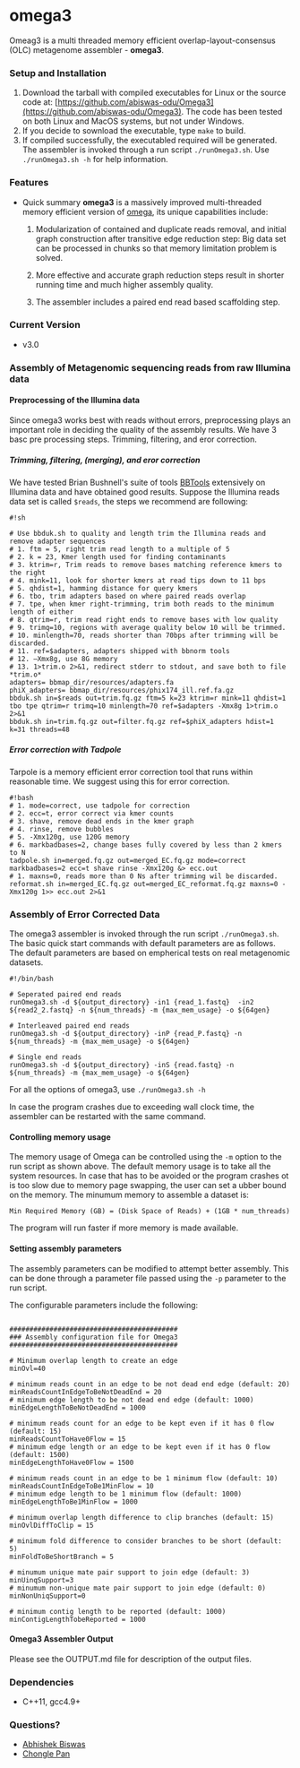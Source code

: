# omega3

Omeag3 is a multi threaded memory efficient overlap-layout-consensus (OLC) metagenome assembler - **omega3**. 

### Setup and Installation
1. Download the tarball with compiled executables for Linux or the source code at: [https://github.com/abiswas-odu/Omega3](https://github.com/abiswas-odu/Omega3). The code has been tested on both Linux and MacOS systems, but not under Windows.
2. If you decide to sownload the executable, type `make` to build.
3. If compiled successfully, the executabled required will be generated. The assembler is invoked through a run script `./runOmega3.sh`. Use `./runOmega3.sh -h` for help information.

### Features

* Quick summary
**omega3** is a massively improved multi-threaded memory efficient version of [omega](http://bioinformatics.oxfordjournals.org/content/early/2014/07/06/bioinformatics.btu395.short), its unique capabilities include:

    1. Modularization of contained and duplicate reads removal, and initial graph construction after transitive edge reduction step: Big data set can be processed in chunks so that memory limitation problem is solved.

    2. More effective and accurate graph reduction steps result in shorter running time and much higher assembly quality.

    3. The assembler includes a paired end read based scaffolding step. 
    
 ### Current Version
* v3.0


### Assembly of Metagenomic sequencing reads from raw Illumina data

#### Preprocessing of the Illumina data

Since omega3 works best with reads without errors, preprocessing plays an important role in deciding the quality of the assembly results. We have 3 basc pre processing steps. Trimming, filtering, and eror correction.

##### Trimming, filtering, (merging), and eror correction

We have tested Brian Bushnell's suite of tools [BBTools](http://sourceforge.net/projects/bbmap/files/) extensively on Illumina data and have obtained good results. Suppose the Illumina reads data set is called `$reads`, the steps we recommend are following:

```
#!sh

# Use bbduk.sh to quality and length trim the Illumina reads and remove adapter sequences
# 1. ftm = 5, right trim read length to a multiple of 5
# 2. k = 23, Kmer length used for finding contaminants
# 3. ktrim=r, Trim reads to remove bases matching reference kmers to the right
# 4. mink=11, look for shorter kmers at read tips down to 11 bps
# 5. qhdist=1, hamming distance for query kmers
# 6. tbo, trim adapters based on where paired reads overlap
# 7. tpe, when kmer right-trimming, trim both reads to the minimum length of either
# 8. qtrim=r, trim read right ends to remove bases with low quality
# 9. trimq=10, regions with average quality below 10 will be trimmed.
# 10. minlength=70, reads shorter than 70bps after trimming will be discarded.
# 11. ref=$adapters, adapters shipped with bbnorm tools
# 12. –Xmx8g, use 8G memory
# 13. 1>trim.o 2>&1, redirect stderr to stdout, and save both to file *trim.o*
adapters= bbmap_dir/resources/adapters.fa
phiX_adapters= bbmap_dir/resources/phix174_ill.ref.fa.gz
bbduk.sh in=$reads out=trim.fq.gz ftm=5 k=23 ktrim=r mink=11 qhdist=1 tbo tpe qtrim=r trimq=10 minlength=70 ref=$adapters -Xmx8g 1>trim.o 2>&1
bbduk.sh in=trim.fq.gz out=filter.fq.gz ref=$phiX_adapters hdist=1 k=31 threads=48
```

##### Error correction with Tadpole

Tarpole is a memory efficient error correction tool that runs within reasonable time. We suggest using this for error correction. 

```
#!bash
# 1. mode=correct, use tadpole for correction
# 2. ecc=t, error correct via kmer counts
# 3. shave, remove dead ends in the kmer graph
# 4. rinse, remove bubbles
# 5. -Xmx120g, use 120G memory
# 6. markbadbases=2, change bases fully covered by less than 2 kmers to N
tadpole.sh in=merged.fq.gz out=merged_EC.fq.gz mode=correct markbadbases=2 ecc=t shave rinse -Xmx120g &> ecc.out
# 1. maxns=0, reads more than 0 Ns after trimming wil be discarded.
reformat.sh in=merged_EC.fq.gz out=merged_EC_reformat.fq.gz maxns=0 -Xmx120g 1>> ecc.out 2>&1
```

### Assembly of Error Corrected Data

The omega3 assembler is invoked through the run script `./runOmega3.sh`. The basic quick start commands with default parameters are as follows. The default parameters are based on empherical tests on real metagenomic datasets.     

```
#!/bin/bash

# Seperated paired end reads
runOmega3.sh -d ${output_directory} -in1 {read_1.fastq}  -in2 ${read2_2.fastq} -n ${num_threads} -m {max_mem_usage} -o ${64gen} 

# Interleaved paired end reads
runOmega3.sh -d ${output_directory} -inP {read_P.fastq} -n ${num_threads} -m {max_mem_usage} -o ${64gen}

# Single end reads
runOmega3.sh -d ${output_directory} -inS {read.fastq} -n ${num_threads} -m {max_mem_usage} -o ${64gen} 
```
For all the options of omega3, use `./runOmega3.sh -h`

In case the program crashes due to exceeding wall clock time, the assembler can be restarted with the same command. 

#### Controlling memory usage

The memory usage of Omega can be controlled using the `-m` option to the run script as shown above. The default memory usage is to take all the system resources. In case that has to be avoided or the program crashes ot is too slow due to memory page swapping, the user can set a ubber bound on the memory. The minumum memory to assemble a dataset is:

```
Min Required Memory (GB) = (Disk Space of Reads) + (1GB * num_threads)
``` 
The program will run faster if more memory is made available. 

#### Setting assembly parameters

The assembly parameters can be modified to attempt better assembly. This can be done through a parameter file passed using the `-p` parameter to the run script. 

The configurable parameters include the following:

```

##########################################
### Assembly configuration file for Omega3
##########################################

# Minimum overlap length to create an edge
minOvl=40

# minimum reads count in an edge to be not dead end edge (default: 20)
minReadsCountInEdgeToBeNotDeadEnd = 20
# minimum edge length to be not dead end edge (default: 1000)
minEdgeLengthToBeNotDeadEnd = 1000

# minimum reads count for an edge to be kept even if it has 0 flow (default: 15)
minReadsCountToHave0Flow = 15
# minimum edge length or an edge to be kept even if it has 0 flow (default: 1500)
minEdgeLengthToHave0Flow = 1500

# minimum reads count in an edge to be 1 minimum flow (default: 10)
minReadsCountInEdgeToBe1MinFlow = 10
# minimum edge length to be 1 minimum flow (default: 1000)
minEdgeLengthToBe1MinFlow = 1000

# minimum overlap length difference to clip branches (default: 15)
minOvlDiffToClip = 15

# minimum fold difference to consider branches to be short (default: 5)
minFoldToBeShortBranch = 5

# minumum unique mate pair support to join edge (default: 3)
minUinqSupport=3
# minumum non-unique mate pair support to join edge (default: 0)
minNonUniqSupport=0

# minimum contig length to be reported (default: 1000)
minContigLengthTobeReported = 1000
```
#### Omega3 Assembler Output

Please see the OUTPUT.md file for description of the output files.  

### Dependencies

* C++11, gcc4.9+

### Questions?

* [Abhishek Biswas](mailto:ab.prof@gmail.com)
* [Chongle Pan](mailto:chongle.pan@gmail.com)
